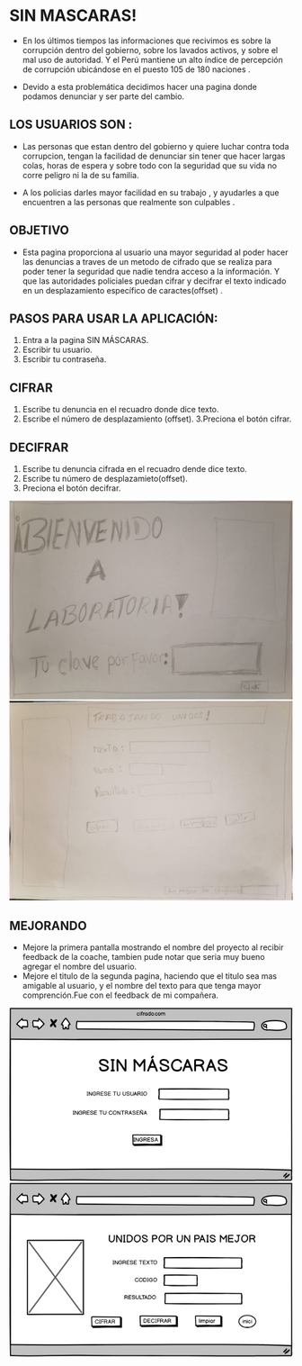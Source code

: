 # SIN MASCARAS!

* En los últimos tiempos  las informaciones que recivimos es sobre la corrupción dentro del gobierno, sobre los lavados activos,  y sobre el mal uso de autoridad. Y el Perú mantiene un alto índice de percepción de corrupción ubicándose en el puesto 105 de 180 naciones . 

+ Devido a esta problemática  decidimos hacer una pagina donde podamos denunciar y ser parte del cambio.

 ## LOS USUARIOS SON :
 
* Las personas que estan dentro del gobierno  y quiere  luchar contra toda corrupcion,  tengan la facilidad  de denunciar sin tener que hacer largas colas, horas de espera y sobre todo con la seguridad que su vida no corre peligro ni la de su familia.

* A los policias darles mayor facilidad en su trabajo , y  ayudarles a que encuentren a las personas que realmente son culpables .

## OBJETIVO

+ Esta pagina  proporciona al usuario una mayor seguridad al poder hacer las denuncias a traves de un metodo de cifrado  que se realiza para poder tener la seguridad que nadie tendra acceso a  la información. Y que las autoridades policiales puedan cifrar y decifrar el texto indicado en un desplazamiento específico de caractes(offset) .

## PASOS PARA USAR LA APLICACIÓN:

1. Entra a la pagina SIN MÁSCARAS.
2. Escribir tu usuario.
3. Escribir tu contraseña.

## CIFRAR
1. Escribe tu denuncia en el recuadro donde dice texto.
2. Escribe el número de desplazamiento (offset).
3.Preciona el botón cifrar.

## DECIFRAR
1. Escribe tu denuncia cifrada en el recuadro dende dice texto.
2. Escribe tu número de desplazamieto(offset).
3. Preciona el botón decifrar.

 ![hola](sc/pant-inicial.jpg)
![hola](sc/pant-secundaria.jpg)

## MEJORANDO

* Mejore la primera pantalla mostrando el nombre del proyecto  al  recibir feedback de la coache, tambien pude notar que seria muy bueno agregar el nombre del usuario.
* Mejore el titulo de la segunda pagina, haciendo que el titulo sea mas amigable al usuario, y el nombre del texto para que tenga mayor comprención.Fue con el feedback de mi compañera.

![hola](sc/balsami1.png)
![hola](sc/balsami2.png) 